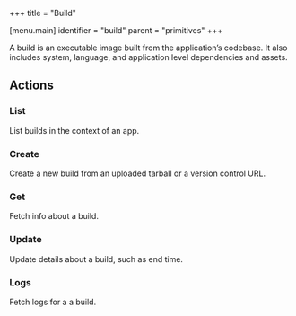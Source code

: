 +++
title = "Build"

[menu.main]
identifier = "build"
parent = "primitives"
+++

A build is an executable image built from the application’s codebase. It also includes system, language, and application level dependencies and assets.

## Actions

### List

List builds in the context of an app.

### Create

Create a new build from an uploaded tarball or a version control URL.

### Get

Fetch info about a build.

### Update

Update details about a build, such as end time.

### Logs

Fetch logs for a a build.

